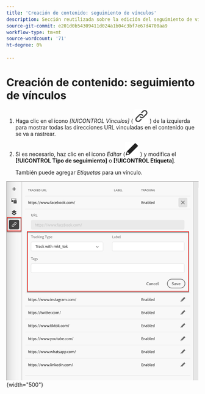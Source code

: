 ```yaml
---
title: 'Creación de contenido: seguimiento de vínculos'
description: Sección reutilizada sobre la edición del seguimiento de vínculos para la creación de contenido
source-git-commit: e201d0b54309411d024a1b04c3bf7e67d4700aa9
workflow-type: tm+mt
source-wordcount: '71'
ht-degree: 0%

---
```


# Creación de contenido: seguimiento de vínculos

1. Haga clic en el icono _[!UICONTROL Vínculos]_ ( ![Mostrar icono de vínculos](../assets/do-not-localize/icon-links.svg) ) de la izquierda para mostrar todas las direcciones URL vinculadas en el contenido que se va a rastrear.

1. Si es necesario, haz clic en el icono _Editar_ (![Editar icono](../user/assets/do-not-localize/icon-edit.svg) ) y modifica el **[!UICONTROL Tipo de seguimiento]** o **[!UICONTROL Etiqueta]**.

   También puede agregar _Etiquetas_ para un vínculo.

![Haga clic en el icono Editar para acceder al seguimiento de vínculos](../assets/content-design-shared/visual-designer-links.png){width="500"}